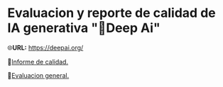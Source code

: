 # Evaluacion y reporte de calidad de IA generativa "🐬Deep Ai"

🌐**URL:**
https://deepai.org/

 🌈[Informe de calidad.](https://docs.google.com/document/d/12DJg1eckjJftHy0MD7bYq5J9qhN2mhvtUkjqy5J7mik/edit?tab=t.0)
 
🧪[Evaluacion general.](https://docs.google.com/spreadsheets/d/1uVah1LPsp2XWzIQwI-Ne8fzxuqjXR-JzZZOxZzO4pjs/edit?gid=1737003505#gid=1737003505)


